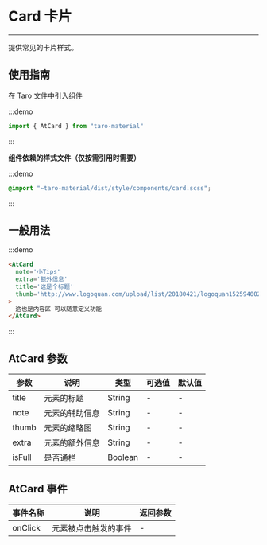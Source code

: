 # Card 卡片

---

提供常见的卡片样式。

## 使用指南

在 Taro 文件中引入组件

:::demo
```js
import { AtCard } from "taro-material"
```
:::

**组件依赖的样式文件（仅按需引用时需要）**

:::demo
```scss
@import "~taro-material/dist/style/components/card.scss";
```
:::

## 一般用法

:::demo

```html
<AtCard
  note='小Tips'
  extra='额外信息'
  title='这是个标题'
  thumb='http://www.logoquan.com/upload/list/20180421/logoquan15259400209.PNG'
>
  这也是内容区 可以随意定义功能
</AtCard>
```

:::

## AtCard 参数

| 参数   | 说明           | 类型    | 可选值 | 默认值 |
| ------ | -------------- | ------- | ------ | ------ |
| title  | 元素的标题     | String  | -      | -      |
| note   | 元素的辅助信息 | String  | -      | -      |
| thumb  | 元素的缩略图   | String  | -      | -      |
| extra  | 元素的额外信息 | String  | -      | -      |
| isFull | 是否通栏       | Boolean | -      | -      |

## AtCard 事件

| 事件名称 | 说明                 | 返回参数 |
| -------- | -------------------- | -------- |
| onClick  | 元素被点击触发的事件 | -        |
